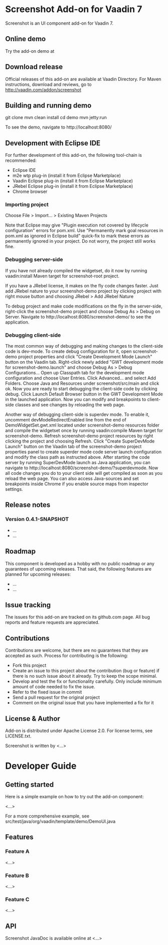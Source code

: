 # Screenshot Add-on for Vaadin 7

Screenshot is an UI component add-on for Vaadin 7.

## Online demo

Try the add-on demo at <url of the online demo>

## Download release

Official releases of this add-on are available at Vaadin Directory. For Maven instructions, download and reviews, go to http://vaadin.com/addon/screenshot

## Building and running demo

git clone <url of the Screenshot repository>
mvn clean install
cd demo
mvn jetty:run

To see the demo, navigate to http://localhost:8080/

## Development with Eclipse IDE

For further development of this add-on, the following tool-chain is recommended:
- Eclipse IDE
- m2e wtp plug-in (install it from Eclipse Marketplace)
- Vaadin Eclipse plug-in (install it from Eclipse Marketplace)
- JRebel Eclipse plug-in (install it from Eclipse Marketplace)
- Chrome browser

### Importing project

Choose File > Import... > Existing Maven Projects

Note that Eclipse may give "Plugin execution not covered by lifecycle configuration" errors for pom.xml. Use "Permanently mark goal resources in pom.xml as ignored in Eclipse build" quick-fix to mark these errors as permanently ignored in your project. Do not worry, the project still works fine.

### Debugging server-side

If you have not already compiled the widgetset, do it now by running vaadin:install Maven target for screenshot-root project.

If you have a JRebel license, it makes on the fly code changes faster. Just add JRebel nature to your screenshot-demo project by clicking project with right mouse button and choosing JRebel > Add JRebel Nature

To debug project and make code modifications on the fly in the server-side, right-click the screenshot-demo project and choose Debug As > Debug on Server. Navigate to http://localhost:8080/screenshot-demo/ to see the application.

### Debugging client-side

The most common way of debugging and making changes to the client-side code is dev-mode. To create debug configuration for it, open screenshot-demo project properties and click "Create Development Mode Launch" button on the Vaadin tab. Right-click newly added "GWT development mode for screenshot-demo.launch" and choose Debug As > Debug Configurations... Open up Classpath tab for the development mode configuration and choose User Entries. Click Advanced... and select Add Folders. Choose Java and Resources under screenshot/src/main and click ok. Now you are ready to start debugging the client-side code by clicking debug. Click Launch Default Browser button in the GWT Development Mode in the launched application. Now you can modify and breakpoints to client-side classes and see changes by reloading the web page.

Another way of debugging client-side is superdev mode. To enable it, uncomment devModeRedirectEnabled line from the end of DemoWidgetSet.gwt.xml located under screenshot-demo resources folder and compile the widgetset once by running vaadin:compile Maven target for screenshot-demo. Refresh screenshot-demo project resources by right clicking the project and choosing Refresh. Click "Create SuperDevMode Launch" button on the Vaadin tab of the screenshot-demo project properties panel to create superder mode code server launch configuration and modify the class path as instructed above. After starting the code server by running SuperDevMode launch as Java application, you can navigate to http://localhost:8080/screenshot-demo/?superdevmode. Now all code changes you do to your client side will get compiled as soon as you reload the web page. You can also access Java-sources and set breakpoints inside Chrome if you enable source maps from inspector settings.


## Release notes

### Version 0.4.1-SNAPSHOT
- ...
- ...

## Roadmap

This component is developed as a hobby with no public roadmap or any guarantees of upcoming releases. That said, the following features are planned for upcoming releases:
- ...
- ...

## Issue tracking

The issues for this add-on are tracked on its github.com page. All bug reports and feature requests are appreciated.

## Contributions

Contributions are welcome, but there are no guarantees that they are accepted as such. Process for contributing is the following:
- Fork this project
- Create an issue to this project about the contribution (bug or feature) if there is no such issue about it already. Try to keep the scope minimal.
- Develop and test the fix or functionality carefully. Only include minimum amount of code needed to fix the issue.
- Refer to the fixed issue in commit
- Send a pull request for the original project
- Comment on the original issue that you have implemented a fix for it

## License & Author

Add-on is distributed under Apache License 2.0. For license terms, see LICENSE.txt.

Screenshot is written by <...>

# Developer Guide

## Getting started

Here is a simple example on how to try out the add-on component:

<...>

For a more comprehensive example, see src/test/java/org/vaadin/template/demo/DemoUI.java

## Features

### Feature A

<...>

### Feature B

<...>

### Feature C

<...>

## API

Screenshot JavaDoc is available online at <...>
